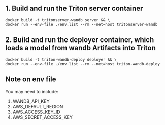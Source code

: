 ## 1. Build and run the Triton server container
```
docker build -t tritonserver-wandb server && \
docker run --env-file ./env.list --rm --net=host tritonserver-wandb
```

## 2. Build and run the deployer container, which loads a model from wandb Artifacts into Triton
```
docker build -t triton-wandb-deploy deployer && \
docker run --env-file ./env.list --rm --net=host triton-wandb-deploy
```

## Note on env file
You may need to include:
1. WANDB_API_KEY
2. AWS_DEFAULT_REGION
3. AWS_ACCESS_KEY_ID
4. AWS_SECRET_ACCESS_KEY